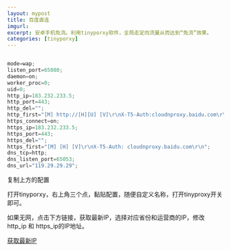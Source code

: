 ```yaml
---
layout: mypost
title: 百度直连
imgurl: 
excerpt: 安卓手机免流。利用tinyporxy软件，全局走定向流量从而达到“免流”效果。
categories: [tinyporxy]
---  
```


```js  

mode=wap;
listen_port=65080;
daemon=on;
worker_proc=0;
uid=0;
http_ip=183.232.233.5;
http_port=443;
http_del="";
http_first="[M] http://[H][U] [V]\r\nX-T5-Auth:cloudnproxy.baidu.com\r\n";
https_connect=on;
https_ip=183.232.233.5;
https_port=443;
https_del="";
https_first="[M] [H] [V]\r\nX-T5-Auth: cloudnproxy.baidu.com\r\n";
dns_tcp=http;
dns_listen_port=65053;
dns_url="119.29.29.29";


```  
  
复制上方的配置  
  
打开tinyporxy，右上角三个点，黏贴配置，随便自定义名称，打开tinyproxy开关即可。  
  
如果无网，点击下方链接，获取最新IP，选择对应省份和运营商的IP，修改  http_ip  和  https_ip的IP地址。  
  
[获取最新IP](https://www.itdog.cn/ping/cloudnproxy.baidu.com)
